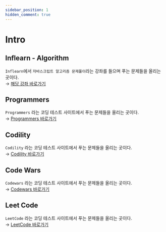 ```yaml
---
sidebar_position: 1
hidden_comment: true
---
```


# Intro

## Inflearn - Algorithm

`Inflearn`에서 `자바스크립트 알고리즘 문제풀이`라는 강좌를 들으며 푸는 문제들을 올리는 곳이다.  
→ [해당 강좌 바로가기](https://www.inflearn.com/course/%EC%9E%90%EB%B0%94%EC%8A%A4%ED%81%AC%EB%A6%BD%ED%8A%B8-%EC%95%8C%EA%B3%A0%EB%A6%AC%EC%A6%98-%EB%AC%B8%EC%A0%9C%ED%92%80%EC%9D%B4/dashboard)

## Programmers

`Programmers` 라는 코딩 테스트 사이트에서 푸는 문제들을 올리는 곳이다.  
→ [Programmers 바로가기](https://programmers.co.kr)

## Codility

`Codility` 라는 코딩 테스트 사이트에서 푸는 문제들을 올리는 곳이다.  
→ [Codility 바로가기](https://app.codility.com/programmers)

## Code Wars

`Codewars` 라는 코딩 테스트 사이트에서 푸는 문제들을 올리는 곳이다.  
→ [Codewars 바로가기](https://www.codewars.com)

## Leet Code

`LeetCode` 라는 코딩 테스트 사이트에서 푸는 문제들을 올리는 곳이다.  
→ [LeetCode 바로가기](https://leetcode.com)

